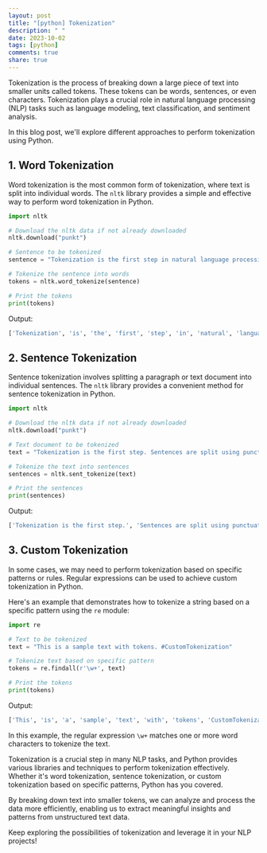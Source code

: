 ```yaml
---
layout: post
title: "[python] Tokenization"
description: " "
date: 2023-10-02
tags: [python]
comments: true
share: true
---
```


Tokenization is the process of breaking down a large piece of text into smaller units called tokens. These tokens can be words, sentences, or even characters. Tokenization plays a crucial role in natural language processing (NLP) tasks such as language modeling, text classification, and sentiment analysis.

In this blog post, we'll explore different approaches to perform tokenization using Python.

## 1. Word Tokenization

Word tokenization is the most common form of tokenization, where text is split into individual words. The `nltk` library provides a simple and effective way to perform word tokenization in Python.

```python
import nltk

# Download the nltk data if not already downloaded
nltk.download("punkt")

# Sentence to be tokenized
sentence = "Tokenization is the first step in natural language processing."

# Tokenize the sentence into words
tokens = nltk.word_tokenize(sentence)

# Print the tokens
print(tokens)
```

Output:
```python
['Tokenization', 'is', 'the', 'first', 'step', 'in', 'natural', 'language', 'processing', '.']
```

## 2. Sentence Tokenization

Sentence tokenization involves splitting a paragraph or text document into individual sentences. The `nltk` library provides a convenient method for sentence tokenization in Python.

```python
import nltk

# Download the nltk data if not already downloaded
nltk.download("punkt")

# Text document to be tokenized
text = "Tokenization is the first step. Sentences are split using punctuation marks! Tokenization itself has several approaches."

# Tokenize the text into sentences
sentences = nltk.sent_tokenize(text)

# Print the sentences
print(sentences)
```

Output:
```python
['Tokenization is the first step.', 'Sentences are split using punctuation marks!', 'Tokenization itself has several approaches.']
```

## 3. Custom Tokenization

In some cases, we may need to perform tokenization based on specific patterns or rules. Regular expressions can be used to achieve custom tokenization in Python.

Here's an example that demonstrates how to tokenize a string based on a specific pattern using the `re` module:

```python
import re

# Text to be tokenized
text = "This is a sample text with tokens. #CustomTokenization"

# Tokenize text based on specific pattern
tokens = re.findall(r'\w+', text)

# Print the tokens
print(tokens)
```

Output:
```python
['This', 'is', 'a', 'sample', 'text', 'with', 'tokens', 'CustomTokenization']
```

In this example, the regular expression `\w+` matches one or more word characters to tokenize the text.

Tokenization is a crucial step in many NLP tasks, and Python provides various libraries and techniques to perform tokenization effectively. Whether it's word tokenization, sentence tokenization, or custom tokenization based on specific patterns, Python has you covered.

By breaking down text into smaller tokens, we can analyze and process the data more efficiently, enabling us to extract meaningful insights and patterns from unstructured text data.

Keep exploring the possibilities of tokenization and leverage it in your NLP projects!